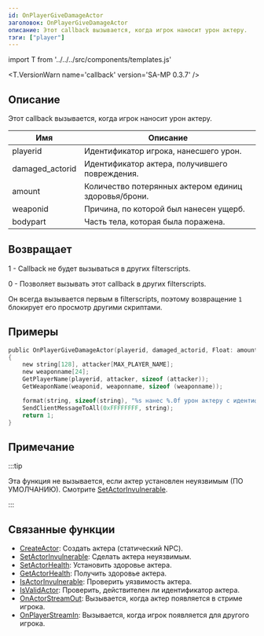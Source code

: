 ```yaml
---
id: OnPlayerGiveDamageActor
заголовок: OnPlayerGiveDamageActor
описание: Этот callback вызывается, когда игрок наносит урон актеру.
тэги: ["player"]
---
```


import T from '../../../src/components/templates.js'

<T.VersionWarn name='callback' version='SA-MP 0.3.7' />

## Описание

Этот callback вызывается, когда игрок наносит урон актеру.

| Имя             | Описание                                              |
| --------------- | ----------------------------------------------------- |
| playerid        | Идентификатор игрока, нанесшего урон.                 |
| damaged_actorid | Идентификатор актера, получившего повреждения.        |
| amount          | Количество потерянных актером единиц здоровья/брони.  |
| weaponid        | Причина, по которой был нанесен ущерб.                |
| bodypart        | Часть тела, которая была поражена.                    |

## Возвращает

1 - Callback не будет вызываться в других filterscripts.

0 - Позволяет вызывать этот callback в других filterscripts.

Он всегда вызывается первым в filterscripts, поэтому возвращение `1` блокирует его просмотр другими скриптами.

## Примеры

```c
public OnPlayerGiveDamageActor(playerid, damaged_actorid, Float: amount, weaponid, bodypart)
{
    new string[128], attacker[MAX_PLAYER_NAME];
    new weaponname[24];
    GetPlayerName(playerid, attacker, sizeof (attacker));
    GetWeaponName(weaponid, weaponname, sizeof (weaponname));

    format(string, sizeof(string), "%s нанес %.0f урон актеру с идентификатором %d, оружие: %s", attacker, amount, damaged_actorid, weaponname);
    SendClientMessageToAll(0xFFFFFFFF, string);
    return 1;
}
```

## Примечание

:::tip

Эта функция не вызывается, если актер установлен неуязвимым (ПО УМОЛЧАНИЮ). Смотрите [SetActorInvulnerable](../functions/SetActorInvulnerable.md).

:::

## Связанные функции

- [CreateActor](../functions/CreateActor.md): Создать актера (статический NPC).
- [SetActorInvulnerable](../functions/SetActorInvulnerable.md): Сделать актера неуязвимым.
- [SetActorHealth](../functions/SetActorHealth.md): Установить здоровье актера.
- [GetActorHealth](../functions/GetActorHealth.md): Получить здоровье актера.
- [IsActorInvulnerable](../functions/IsActorInvulnerable.md): Проверить уязвимость актера.
- [IsValidActor](../functions/IsValidActor.md): Проверить, действителен ли идентификатор актера.
- [OnActorStreamOut](OnActorStreamOut.md): Вызывается, когда актер появляется в стриме игрока.
- [OnPlayerStreamIn](OnPlayerStreamIn.md): Вызывается, когда игрок появляется для другого игрока.
